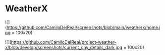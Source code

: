 # WeatherX

![](https://github.com/CamiloDelReal/screenshots/blob/main/weatherx/home.jpg = 100x20)

![](https://github.com/CamiloDelReal/project-weather-x/blob/develop/screenshots/current_day_details_dark.jpg = 100x20)
